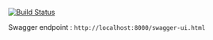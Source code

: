 

[![Build Status](https://travis-ci.com/ThomasDangleterre/Movies.svg?branch=master)](https://travis-ci.com/ThomasDangleterre/Movies)

Swagger endpoint :
`http://localhost:8000/swagger-ui.html`
